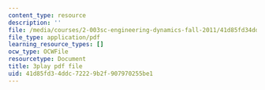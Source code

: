 ```yaml
---
content_type: resource
description: ''
file: /media/courses/2-003sc-engineering-dynamics-fall-2011/41d85fd34ddc72229b2f907970255be1_GUvoVvXwoOQ.pdf
file_type: application/pdf
learning_resource_types: []
ocw_type: OCWFile
resourcetype: Document
title: 3play pdf file
uid: 41d85fd3-4ddc-7222-9b2f-907970255be1
---
```

